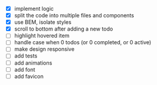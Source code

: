 - [x] implement logic
- [x] split the code into multiple files and components
- [x] use BEM, isolate styles
- [x] scroll to bottom after adding a new todo
- [ ] highlight hovered item
- [ ] handle case when 0 todos (or 0 completed, or 0 active)
- [ ] make design responsive
- [ ] add tests
- [ ] add animations
- [ ] add font
- [ ] add favicon
